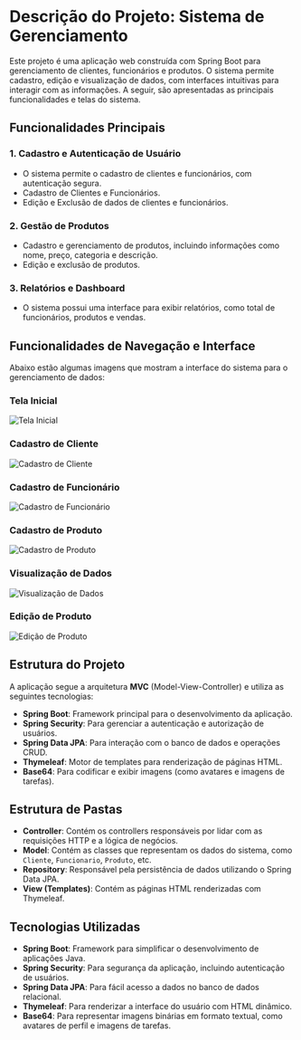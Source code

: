 # Descrição do Projeto: Sistema de Gerenciamento

Este projeto é uma aplicação web construída com Spring Boot para gerenciamento de clientes, funcionários e produtos. O sistema permite cadastro, edição e visualização de dados, com interfaces intuitivas para interagir com as informações. A seguir, são apresentadas as principais funcionalidades e telas do sistema.

## Funcionalidades Principais

### 1. Cadastro e Autenticação de Usuário
- O sistema permite o cadastro de clientes e funcionários, com autenticação segura.
- Cadastro de Clientes e Funcionários.
- Edição e Exclusão de dados de clientes e funcionários.

### 2. Gestão de Produtos
- Cadastro e gerenciamento de produtos, incluindo informações como nome, preço, categoria e descrição.
- Edição e exclusão de produtos.

### 3. Relatórios e Dashboard
- O sistema possui uma interface para exibir relatórios, como total de funcionários, produtos e vendas.

## Funcionalidades de Navegação e Interface

Abaixo estão algumas imagens que mostram a interface do sistema para o gerenciamento de dados:

### Tela Inicial
![Tela Inicial](https://i.postimg.cc/d3MJzqwR/1.png)

### Cadastro de Cliente
![Cadastro de Cliente](https://i.postimg.cc/C1nFPZTL/2.png)

### Cadastro de Funcionário
![Cadastro de Funcionário](https://i.postimg.cc/vZXHcFtM/3.png)

### Cadastro de Produto
![Cadastro de Produto](https://i.postimg.cc/BnJnSQDM/4.png)

### Visualização de Dados
![Visualização de Dados](https://i.postimg.cc/yNb1ymGb/5.png)

### Edição de Produto
![Edição de Produto](https://i.postimg.cc/bvJYnCmn/6.png)

## Estrutura do Projeto

A aplicação segue a arquitetura **MVC** (Model-View-Controller) e utiliza as seguintes tecnologias:

- **Spring Boot**: Framework principal para o desenvolvimento da aplicação.
- **Spring Security**: Para gerenciar a autenticação e autorização de usuários.
- **Spring Data JPA**: Para interação com o banco de dados e operações CRUD.
- **Thymeleaf**: Motor de templates para renderização de páginas HTML.
- **Base64**: Para codificar e exibir imagens (como avatares e imagens de tarefas).

## Estrutura de Pastas

- **Controller**: Contém os controllers responsáveis por lidar com as requisições HTTP e a lógica de negócios.
- **Model**: Contém as classes que representam os dados do sistema, como `Cliente`, `Funcionario`, `Produto`, etc.
- **Repository**: Responsável pela persistência de dados utilizando o Spring Data JPA.
- **View (Templates)**: Contém as páginas HTML renderizadas com Thymeleaf.

## Tecnologias Utilizadas

- **Spring Boot**: Framework para simplificar o desenvolvimento de aplicações Java.
- **Spring Security**: Para segurança da aplicação, incluindo autenticação de usuários.
- **Spring Data JPA**: Para fácil acesso a dados no banco de dados relacional.
- **Thymeleaf**: Para renderizar a interface do usuário com HTML dinâmico.
- **Base64**: Para representar imagens binárias em formato textual, como avatares de perfil e imagens de tarefas.
